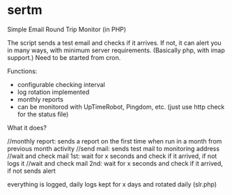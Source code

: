 # sertm
Simple Email Round Trip Monitor (in PHP)

The script sends a test email and checks if it arrives. If not, it can alert you in many ways,
with minimum server requirements. (Basically php, with imap support.)
Need to be started from cron.

Functions:
- configurable checking interval
- log rotation implemented
- monthly reports
- can be monitorod with UpTimeRobot, Pingdom, etc. (just use http check for the status file)

What it does?

//monthly report: sends a report on the first time when run in a month from previous month activity
//send mail: sends test mail to monitoring address
//wait and check mail 1st: wait for x seconds and check if it arrived, if not logs it
//wait and check mail 2nd: wait for x seconds and check if it arrived, if not sends alert

everything is logged, daily logs kept for x days and rotated daily (slr.php)
